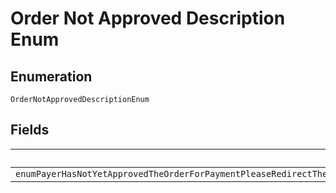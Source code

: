 
# Order Not Approved Description Enum

## Enumeration

`OrderNotApprovedDescriptionEnum`

## Fields

| Name |
|  --- |
| `enumPayerHasNotYetApprovedTheOrderForPaymentPleaseRedirectThePayerToTheRelapproveUrlReturnedAsPartOfTheHATEOASLinksWithinTheCreateOrderCall` |

